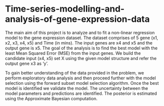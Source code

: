 # Time-series-modelling-and-analysis-of-gene-expression-data


The main aim of this project is to analyze and to fit a non-linear regression model to the gene expression dataset. The dataset comprises of 5 gene (x1, x2, x3, x4, x5) and Time (in mins). The input genes are x4 and x5 and the output gene is x5. The goal of the analysis is to find the best model with the least Mean Squared Error (MSE) from the input genes. We build the candidate input (x4, x5) set X using the given model structure and refer the output gene x3 as ‘y’. 
 

To gain better understanding of the data provided in the problem, we perform exploratory data analysis and then proceed further with the model selection using the forward subset model selection algorithm. Once the best model is identified we validate the model. The uncertainty between the model parameters and predictions are identified. The posterior is estimated using the Approximate Bayesian computation.
